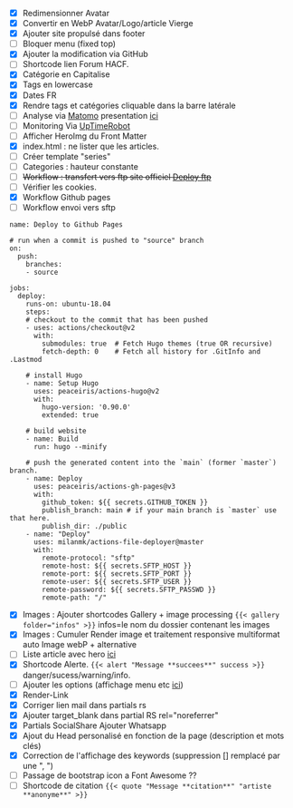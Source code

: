 * [X] Redimensionner Avatar
* [X] Convertir en WebP Avatar/Logo/article Vierge
* [x] Ajouter site propulsé dans footer
* [ ] Bloquer menu (fixed top)
* [x] Ajouter la modification via GitHub
* [ ] Shortcode lien Forum HACF.
* [X] Catégorie en Capitalise
* [X] Tags en lowercase
* [X] Dates FR
* [X] Rendre tags et catégories cliquable dans la barre latérale
* [ ] Analyse via [Matomo](https://fr.matomo.org/) presentation [ici](https://zestedesavoir.com/tutoriels/2508/matomo-analytics/)
* [ ] Monitoring Via [UpTimeRobot](uptimerobot.com)
* [ ] Afficher HeroImg du Front Matter
* [X] index.html : ne lister que les articles.
* [ ] Créer template "series"
* [ ] Categories : hauteur constante
* [ ] ~~Workflow : transfert vers ftp site officiel [Deploy ftp](https://github.com/marketplace/actions/ftp-deploy)~~
* [ ] Vérifier les cookies.
* [X] Workflow Github pages
* [ ] Workflow envoi vers sftp
```
name: Deploy to Github Pages

# run when a commit is pushed to "source" branch
on:
  push:
    branches:
    - source

jobs:
  deploy:
    runs-on: ubuntu-18.04
    steps:
    # checkout to the commit that has been pushed
    - uses: actions/checkout@v2
      with:
        submodules: true  # Fetch Hugo themes (true OR recursive)
        fetch-depth: 0    # Fetch all history for .GitInfo and .Lastmod
    
    # install Hugo
    - name: Setup Hugo
      uses: peaceiris/actions-hugo@v2
      with:
        hugo-version: '0.90.0'
        extended: true

    # build website
    - name: Build
      run: hugo --minify

    # push the generated content into the `main` (former `master`) branch.
    - name: Deploy
      uses: peaceiris/actions-gh-pages@v3
      with:
        github_token: ${{ secrets.GITHUB_TOKEN }}
        publish_branch: main # if your main branch is `master` use that here.
        publish_dir: ./public
    - name: "Deploy"
      uses: milanmk/actions-file-deployer@master
      with:
        remote-protocol: "sftp"
        remote-host: ${{ secrets.SFTP_HOST }}
        remote-port: ${{ secrets.SFTP_PORT }}
        remote-user: ${{ secrets.SFTP_USER }}
        remote-password: ${{ secrets.SFTP_PASSWD }}
        remote-path: "/"
```
* [x] Images : Ajouter shortcodes Gallery + image processing `{{< gallery folder="infos" >}}` infos=le nom du dossier contenant les images
* [x] Images : Cumuler Render image et traitement responsive multiformat auto Image webP + alternative
* [ ] Liste article avec hero [ici](https://www.markuptag.com/hero-banner-html-design-in-bootstrap-5/)
* [x] Shortcode Alerte. `{{< alert "Message **succees**" success >}}` danger/sucess/warning/info.
* [ ] Ajouter les options (affichage menu etc [ici](https://github.com/razonyang/hugo-theme-bootstrap/tree/master/layouts/partials/sidebar))
* [X] Render-Link
* [x] Corriger lien mail dans partials rs
* [x] Ajouter target_blank dans partial RS rel="noreferrer"
* [x] Partials SocialShare Ajouter Whatsapp
* [x] Ajout du Head personalisé en fonction de la page (description et mots clés)
* [x] Correction de l'affichage des keywords (suppression [] remplacé par une ", ")
* [ ] Passage de bootstrap icon a Font Awesome ??
* [ ] Shortcode de citation `{{< quote "Message **citation**" "artiste **anonyme**" >}}`
